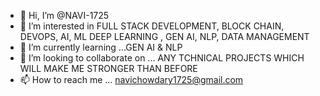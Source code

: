 - 👋 Hi, I’m @NAVI-1725
- 👀 I’m interested in FULL STACK DEVELOPMENT, BLOCK CHAIN, DEVOPS, AI, ML DEEP LEARNING , GEN AI, NLP, DATA MANAGEMENT
- 🌱 I’m currently learning ...GEN AI & NLP
- 💞️ I’m looking to collaborate on ... ANY TCHNICAL PROJECTS WHICH WILL MAKE ME STRONGER THAN BEFORE
- 📫 How to reach me ... navichowdary1725@gmail.com


<!---
NAVI-1725/NAVI-1725 is a ✨ special ✨ repository because its `README.md` (this file) appears on your GitHub profile.
You can click the Preview link to take a look at your changes.
--->
